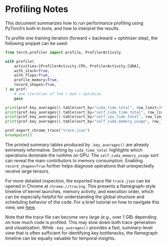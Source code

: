 # Profiling Notes

This document summarizes how to run performance profiling using PyTorch’s built-in tools, and how to interpret the results.

To profile one training iteration (forward + backward + optimizer step), the following snippet can be used:

```python
from torch.profiler import profile, ProfilerActivity

with profile(
    activities=[ProfilerActivity.CPU, ProfilerActivity.CUDA],
    with_stack=True,
    with_flops=True,
    profile_memory=True,
    record_shapes=True,
) as prof:
    # one iteration of fwd + bwd + optimize
    pass

print(prof.key_averages().table(sort_by="cuda_time_total", row_limit=36))
print(prof.key_averages().table(sort_by="self_cuda_time_total", row_limit=36))
print(prof.key_averages().table(sort_by="self_cpu_time_total", row_limit=36))
print(prof.key_averages().table(sort_by="self_cuda_memory_usage", row_limit=36))

prof.export_chrome_trace("trace.json")
breakpoint()
```

The printed summary tables produced by `.key_averages()` are already extremely informative. Sorting by `cuda_time_total` highlights which operations dominate the runtime on GPU. The `self_cuda_memory_usage` sort can reveal the main contributors to memory consumption. Enabling `record_shapes=True` further helps diagnose operations that unexpectedly receive large tensors.

For more detailed inspection, the exported trace file `trace.json` can be opened in Chrome at `chrome://tracing`. This presents a flamegraph-style timeline of kernel launches, memory activity, and execution order, which can be especially helpful for understanding the global structure and scheduling behavior of the code. For a brief tutorial on how to navigate this view, see [here](https://www.youtube.com/watch?v=AhIOohJYSrw).

Note that the trace file can become very large (e.g., over 1 GB) depending on how much code is profiled. This may slow down both trace generation and visualization. While `.key_averages()` provides a fast, summary-level view that is often sufficient for identifying key bottlenecks, the flamegraph timeline can be equally valuable for temporal insights.